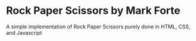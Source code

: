 # Rock Paper Scissors by Mark Forte

A simple implementation of Rock Paper Scissors purely done in HTML, CSS, and Javascript
